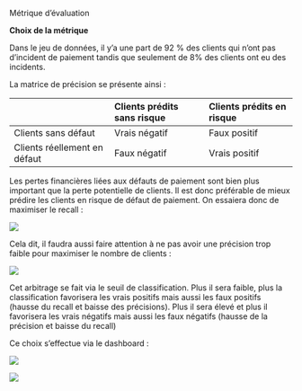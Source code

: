 ﻿Métrique d’évaluation

**Choix de la métrique**

Dans le jeu de données, il y’a une part de 92 % des clients qui n’ont pas d’incident de paiement tandis que seulement de 8% des clients ont eu des incidents.

La matrice de précision se présente ainsi :


||Clients prédits sans risque|Clients prédits en risque|
| :- | :- | :- |
|Clients sans défaut|Vrais négatif|Faux positif|
|Clients réellement en défaut|Faux négatif|Vrais positif|

Les pertes financières liées aux défauts de paiement sont bien plus important que la perte potentielle de clients. Il est donc préférable de mieux prédire les clients en risque de défaut de paiement. On essaiera donc de maximiser le recall :

![](Aspose.Words.32418b51-423e-4b20-b260-86ab99ef70f9.001.png)

Cela dit, il faudra aussi faire attention à ne pas avoir une précision trop faible pour maximiser le nombre de clients :

![](Aspose.Words.32418b51-423e-4b20-b260-86ab99ef70f9.002.png)

Cet arbitrage se fait via le seuil de classification. Plus il sera faible, plus la classification favorisera les vrais positifs mais aussi les faux positifs (hausse du recall et baisse des précisions). Plus il sera élevé et plus il favorisera les vrais négatifs mais aussi les faux négatifs (hausse de la précision et baisse du recall)

Ce choix s’effectue via le dashboard :


![](Aspose.Words.32418b51-423e-4b20-b260-86ab99ef70f9.003.png)

![](Aspose.Words.32418b51-423e-4b20-b260-86ab99ef70f9.004.png)


